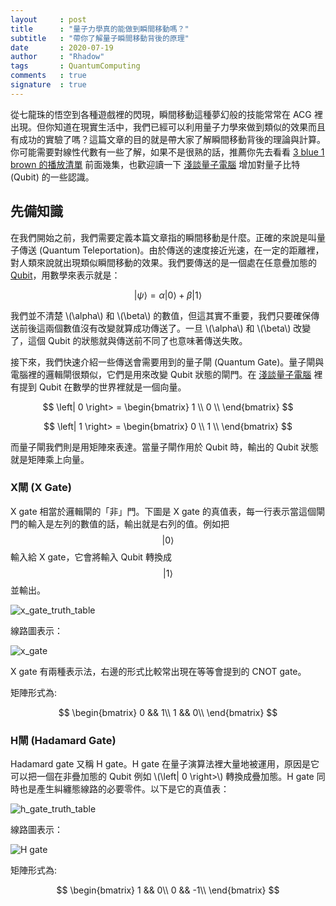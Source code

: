 ```yaml
---
layout     : post
title      : "量子力學真的能做到瞬間移動嗎？"
subtitle   : "帶你了解量子瞬間移動背後的原理"
date       : 2020-07-19
author     : "Rhadow"
tags       : QuantumComputing
comments   : true
signature  : true
---
```


從七龍珠的悟空到各種遊戲裡的閃現，瞬間移動這種夢幻般的技能常常在 ACG 裡出現。但你知道在現實生活中，我們已經可以利用量子力學來做到類似的效果而且有成功的實驗了嗎？這篇文章的目的就是帶大家了解瞬間移動背後的理論與計算。你可能需要對線性代數有一些了解，如果不是很熟的話，推薦你先去看看 [3 blue 1 brown 的播放清單](https://www.youtube.com/watch?v=fNk_zzaMoSs&list=PLZHQObOWTQDPD3MizzM2xVFitgF8hE_ab) 前面幾集，也歡迎讀一下 [淺談量子電腦](https://rhadow.github.io/2019/06/14/quantum-computer-i-introduction/) 增加對量子比特 (Qubit) 的一些認識。

## 先備知識

在我們開始之前，我們需要定義本篇文章指的瞬間移動是什麼。正確的來說是叫量子傳送 (Quantum Teleportation)。由於傳送的速度接近光速，在一定的距離裡，對人類來說就出現類似瞬間移動的效果。我們要傳送的是一個處在任意疊加態的 [Qubit](https://zh.wikipedia.org/wiki/%E9%87%8F%E5%AD%90%E4%BD%8D%E5%85%83)，用數學來表示就是：

$$
\left| \psi \right> = \alpha \left| 0 \right>  + \beta \left| 1 \right>
$$

我們並不清楚 \\(\alpha\\) 和 \\(\beta\\) 的數值，但這其實不重要，我們只要確保傳送前後這兩個數值沒有改變就算成功傳送了。一旦 \\(\alpha\\) 和 \\(\beta\\) 改變了，這個 Qubit 的狀態就與傳送前不同了也意味著傳送失敗。

接下來，我們快速介紹一些傳送會需要用到的量子閘 (Quantum Gate)。量子閘與電腦裡的邏輯閘很類似，它們是用來改變 Qubit 狀態的閘門。在 [淺談量子電腦](https://rhadow.github.io/2019/06/14/quantum-computer-i-introduction/) 裡有提到 Qubit 在數學的世界裡就是一個向量。

$$
\left| 0 \right> = \begin{bmatrix}
    1 \\
    0 \\
\end{bmatrix}
$$

$$
\left| 1 \right> = \begin{bmatrix}
    0 \\
    1 \\
\end{bmatrix}
$$

而量子閘我們則是用矩陣來表達。當量子閘作用於 Qubit 時，輸出的 Qubit 狀態就是矩陣乘上向量。

### X閘 (X Gate)

X gate 相當於邏輯閘的「非」門。下圖是 X gate 的真值表，每一行表示當這個閘門的輸入是左列的數值的話，輸出就是右列的值。例如把
$$
\left| 0 \right>
$$
輸入給 X gate，它會將輸入 Qubit 轉換成
$$
\left| 1 \right>
$$
並輸出。

![x_gate_truth_table](https://rhadow.github.io/public/quantum/x_gate_truth_table.png)

線路圖表示：

![x_gate](https://rhadow.github.io/public/quantum/x_gate.png)

X gate 有兩種表示法，右邊的形式比較常出現在等等會提到的 CNOT gate。

矩陣形式為:

$$
\begin{bmatrix}
    0 && 1\\
    1 && 0\\
\end{bmatrix}
$$

### H閘 (Hadamard Gate)

Hadamard gate 又稱 H gate。H gate 在量子演算法裡大量地被運用，原因是它可以把一個在非疊加態的 Qubit 例如 \\(\left| 0 \right>\\) 轉換成疊加態。H gate 同時也是產生糾纏態線路的必要零件。以下是它的真值表：

![h_gate_truth_table](https://rhadow.github.io/public/quantum/h_gate_truth_table.png)

線路圖表示：

![H gate](https://rhadow.github.io/public/quantum/h_gate.png)

矩陣形式為:

$$
\begin{bmatrix}
    1 && 0\\
    0 && -1\\
\end{bmatrix}
$$
